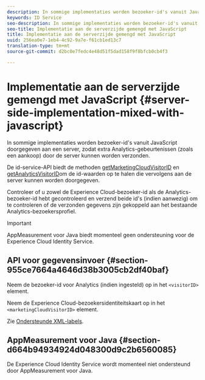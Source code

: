 ```yaml
---
description: In sommige implementaties worden bezoeker-id's vanuit JavaScript doorgegeven aan een server, zodat extra Analytics-gebeurtenissen (zoals een aankoop) door de server kunnen worden verzonden.
keywords: ID Service
seo-description: In sommige implementaties worden bezoeker-id's vanuit JavaScript doorgegeven aan een server, zodat extra Analytics-gebeurtenissen (zoals een aankoop) door de server kunnen worden verzonden.
seo-title: Implementatie aan de serverzijde gemengd met JavaScript
title: Implementatie aan de serverzijde gemengd met JavaScript
uuid: 256ea0e7-1eb4-4c92-9a7e-f61cb1ed13c7
translation-type: tm+mt
source-git-commit: d2bc0e7fedc4e48d51f5dad158f9f8bfcb0cb4f3

---
```



# Implementatie aan de serverzijde gemengd met JavaScript {#server-side-implementation-mixed-with-javascript}

In sommige implementaties worden bezoeker-id&#39;s vanuit JavaScript doorgegeven aan een server, zodat extra Analytics-gebeurtenissen (zoals een aankoop) door de server kunnen worden verzonden.

De id-service-API biedt de methoden [getMarketingCloudVisitorID](../../library/get-set/getmcvid.md) en [getAnalyticsVisitorID](../../library/get-set/getanalyticsvisitorid.md)om de id-waarden op te halen die vervolgens aan de server kunnen worden doorgegeven.

Controleer of u zowel de Experience Cloud-bezoeker-id als de Analytics-bezoeker-id hebt gecontroleerd en verzend beide id&#39;s (indien aanwezig) om te controleren of de verzonden gegevens zijn gekoppeld aan het bestaande Analytics-bezoekersprofiel.

>[!IMPORTANT]
>
>AppMeasurement voor Java biedt momenteel geen ondersteuning voor de Experience Cloud Identity Service.

## API voor gegevensinvoer {#section-955ce7664a4646d38b3005cb2df40baf}

Neem de bezoeker-id voor Analytics (indien ingesteld) op in het `<visitorID>` element.

Neem de Experience Cloud-bezoekersidentiteitskaart op in het `<marketingCloudVisitorID>` element.

Zie [Ondersteunde XML-labels](https://www.adobe.io).

## AppMeasurement voor Java {#section-d664b94934924d048300d9c2b6560085}

De Experience Cloud Identity Service wordt momenteel niet ondersteund door AppMeasurement voor Java.
